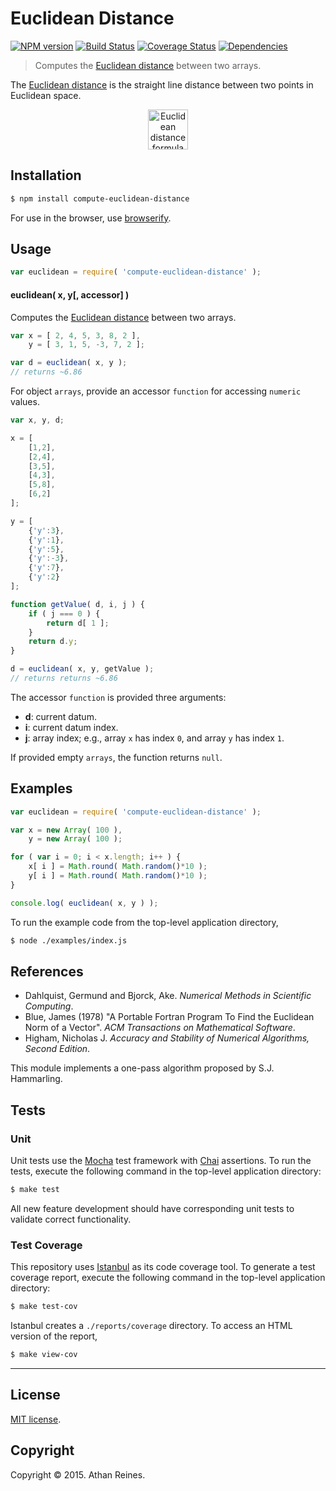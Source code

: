 Euclidean Distance
===
[![NPM version][npm-image]][npm-url] [![Build Status][travis-image]][travis-url] [![Coverage Status][coveralls-image]][coveralls-url] [![Dependencies][dependencies-image]][dependencies-url]

> Computes the [Euclidean distance](http://en.wikipedia.org/wiki/Euclidean_distance) between two arrays.

The [Euclidean distance](http://en.wikipedia.org/wiki/Euclidean_distance) is the straight line distance between two points in Euclidean space.


<div align="center">
	<img src="https://github.com/compute-io/euclidean-distance/blob/master/docs/img/eqn.png" alt="Euclidean distance formula" height="64px">
	<br>
</div>


## Installation

``` bash
$ npm install compute-euclidean-distance
```

For use in the browser, use [browserify](https://github.com/substack/node-browserify).


## Usage

``` javascript
var euclidean = require( 'compute-euclidean-distance' );
```

#### euclidean( x, y[, accessor] )

Computes the [Euclidean distance](http://en.wikipedia.org/wiki/Euclidean_distance) between two arrays.

``` javascript
var x = [ 2, 4, 5, 3, 8, 2 ],
	y = [ 3, 1, 5, -3, 7, 2 ];

var d = euclidean( x, y );
// returns ~6.86
```

For object `arrays`, provide an accessor `function` for accessing `numeric` values.

``` javascript
var x, y, d;

x = [
	[1,2],
	[2,4],
	[3,5],
	[4,3],
	[5,8],
	[6,2]
];

y = [
	{'y':3},
	{'y':1},
	{'y':5},
	{'y':-3},
	{'y':7},
	{'y':2}
];

function getValue( d, i, j ) {
	if ( j === 0 ) {
		return d[ 1 ];
	}
	return d.y;
}

d = euclidean( x, y, getValue );
// returns returns ~6.86
```

The accessor `function` is provided three arguments:

-	__d__: current datum.
-	__i__: current datum index.
-	__j__: array index; e.g., array `x` has index `0`, and array `y` has index `1`.

If provided empty `arrays`, the function returns `null`.


## Examples

``` javascript
var euclidean = require( 'compute-euclidean-distance' );

var x = new Array( 100 ),
	y = new Array( 100 );

for ( var i = 0; i < x.length; i++ ) {
	x[ i ] = Math.round( Math.random()*10 );
	y[ i ] = Math.round( Math.random()*10 );
}

console.log( euclidean( x, y ) );
```

To run the example code from the top-level application directory,

``` bash
$ node ./examples/index.js
```


## References

- 	Dahlquist, Germund and Bjorck, Ake. _Numerical Methods in Scientific Computing_.
- 	Blue, James (1978) "A Portable Fortran Program To Find the Euclidean Norm of a Vector". _ACM Transactions on Mathematical Software_.
- 	Higham, Nicholas J. _Accuracy and Stability of Numerical Algorithms, Second Edition_.

This module implements a one-pass algorithm proposed by S.J. Hammarling.


## Tests

### Unit

Unit tests use the [Mocha](http://mochajs.org/) test framework with [Chai](http://chaijs.com) assertions. To run the tests, execute the following command in the top-level application directory:

``` bash
$ make test
```

All new feature development should have corresponding unit tests to validate correct functionality.


### Test Coverage

This repository uses [Istanbul](https://github.com/gotwarlost/istanbul) as its code coverage tool. To generate a test coverage report, execute the following command in the top-level application directory:

``` bash
$ make test-cov
```

Istanbul creates a `./reports/coverage` directory. To access an HTML version of the report,

``` bash
$ make view-cov
```


---
## License

[MIT license](http://opensource.org/licenses/MIT). 


## Copyright

Copyright &copy; 2015. Athan Reines.


[npm-image]: http://img.shields.io/npm/v/compute-euclidean-distance.svg
[npm-url]: https://npmjs.org/package/compute-euclidean-distance

[travis-image]: http://img.shields.io/travis/compute-io/euclidean-distance/master.svg
[travis-url]: https://travis-ci.org/compute-io/euclidean-distance

[coveralls-image]: https://img.shields.io/coveralls/compute-io/euclidean-distance/master.svg
[coveralls-url]: https://coveralls.io/r/compute-io/euclidean-distance?branch=master

[dependencies-image]: http://img.shields.io/david/compute-io/euclidean-distance.svg
[dependencies-url]: https://david-dm.org/compute-io/euclidean-distance

[dev-dependencies-image]: http://img.shields.io/david/dev/compute-io/euclidean-distance.svg
[dev-dependencies-url]: https://david-dm.org/dev/compute-io/euclidean-distance

[github-issues-image]: http://img.shields.io/github/issues/compute-io/euclidean-distance.svg
[github-issues-url]: https://github.com/compute-io/euclidean-distance/issues
